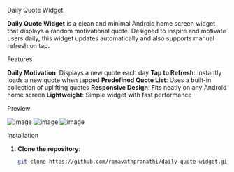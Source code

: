 Daily Quote Widget

**Daily Quote Widget** is a clean and minimal Android home screen widget that displays a random motivational quote. Designed to inspire and motivate users daily, this widget updates automatically and also supports manual refresh on tap.



Features

**Daily Motivation**: Displays a new quote each day
**Tap to Refresh**: Instantly loads a new quote when tapped
**Predefined Quote List**: Uses a built-in collection of uplifting quotes
**Responsive Design**: Fits neatly on any Android home screen
**Lightweight**: Simple widget with fast performance

Preview

![image](https://github.com/user-attachments/assets/2774ce0b-4a96-4df4-a131-654542fa2417)
![image](https://github.com/user-attachments/assets/f7e36c0e-bfc5-4579-aa5e-fef7350dc220)
![image](https://github.com/user-attachments/assets/f43a4a6f-a458-4d17-aeac-ffb56ed29de9)


Installation

1. **Clone the repository**:
   ```bash
   git clone https://github.com/ramavathpranathi/daily-quote-widget.git
